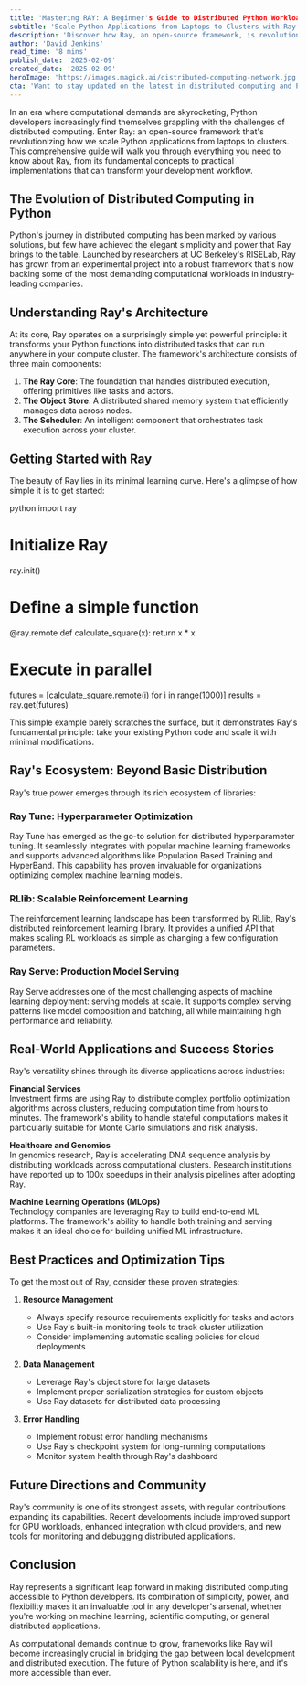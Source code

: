 ```yaml
---
title: 'Mastering RAY: A Beginner's Guide to Distributed Python Workloads'
subtitle: 'Scale Python Applications from Laptops to Clusters with Ray Framework'
description: 'Discover how Ray, an open-source framework, is revolutionizing distributed computing in Python. Learn about its architecture, ecosystem, and real-world applications as we explore how to scale Python applications from laptops to clusters efficiently.'
author: 'David Jenkins'
read_time: '8 mins'
publish_date: '2025-02-09'
created_date: '2025-02-09'
heroImage: 'https://images.magick.ai/distributed-computing-network.jpg'
cta: 'Want to stay updated on the latest in distributed computing and Python development? Follow us on LinkedIn for more in-depth technical articles, best practices, and industry insights!'
---
```


In an era where computational demands are skyrocketing, Python developers increasingly find themselves grappling with the challenges of distributed computing. Enter Ray: an open-source framework that's revolutionizing how we scale Python applications from laptops to clusters. This comprehensive guide will walk you through everything you need to know about Ray, from its fundamental concepts to practical implementations that can transform your development workflow.

## The Evolution of Distributed Computing in Python

Python's journey in distributed computing has been marked by various solutions, but few have achieved the elegant simplicity and power that Ray brings to the table. Launched by researchers at UC Berkeley's RISELab, Ray has grown from an experimental project into a robust framework that's now backing some of the most demanding computational workloads in industry-leading companies.

## Understanding Ray's Architecture

At its core, Ray operates on a surprisingly simple yet powerful principle: it transforms your Python functions into distributed tasks that can run anywhere in your compute cluster. The framework's architecture consists of three main components:

1. **The Ray Core**: The foundation that handles distributed execution, offering primitives like tasks and actors.
2. **The Object Store**: A distributed shared memory system that efficiently manages data across nodes.
3. **The Scheduler**: An intelligent component that orchestrates task execution across your cluster.

## Getting Started with Ray

The beauty of Ray lies in its minimal learning curve. Here's a glimpse of how simple it is to get started:

python
import ray

# Initialize Ray
ray.init()

# Define a simple function
@ray.remote
def calculate_square(x):
    return x * x

# Execute in parallel
futures = [calculate_square.remote(i) for i in range(1000)]
results = ray.get(futures)


This simple example barely scratches the surface, but it demonstrates Ray's fundamental principle: take your existing Python code and scale it with minimal modifications.

## Ray's Ecosystem: Beyond Basic Distribution

Ray's true power emerges through its rich ecosystem of libraries:

### Ray Tune: Hyperparameter Optimization

Ray Tune has emerged as the go-to solution for distributed hyperparameter tuning. It seamlessly integrates with popular machine learning frameworks and supports advanced algorithms like Population Based Training and HyperBand. This capability has proven invaluable for organizations optimizing complex machine learning models.

### RLlib: Scalable Reinforcement Learning

The reinforcement learning landscape has been transformed by RLlib, Ray's distributed reinforcement learning library. It provides a unified API that makes scaling RL workloads as simple as changing a few configuration parameters.

### Ray Serve: Production Model Serving

Ray Serve addresses one of the most challenging aspects of machine learning deployment: serving models at scale. It supports complex serving patterns like model composition and batching, all while maintaining high performance and reliability.

## Real-World Applications and Success Stories

Ray's versatility shines through its diverse applications across industries:

**Financial Services**  
Investment firms are using Ray to distribute complex portfolio optimization algorithms across clusters, reducing computation time from hours to minutes. The framework's ability to handle stateful computations makes it particularly suitable for Monte Carlo simulations and risk analysis.

**Healthcare and Genomics**  
In genomics research, Ray is accelerating DNA sequence analysis by distributing workloads across computational clusters. Research institutions have reported up to 100x speedups in their analysis pipelines after adopting Ray.

**Machine Learning Operations (MLOps)**  
Technology companies are leveraging Ray to build end-to-end ML platforms. The framework's ability to handle both training and serving makes it an ideal choice for building unified ML infrastructure.

## Best Practices and Optimization Tips

To get the most out of Ray, consider these proven strategies:

1. **Resource Management**
   - Always specify resource requirements explicitly for tasks and actors
   - Use Ray's built-in monitoring tools to track cluster utilization
   - Consider implementing automatic scaling policies for cloud deployments

2. **Data Management**
   - Leverage Ray's object store for large datasets
   - Implement proper serialization strategies for custom objects
   - Use Ray datasets for distributed data processing

3. **Error Handling**
   - Implement robust error handling mechanisms
   - Use Ray's checkpoint system for long-running computations
   - Monitor system health through Ray's dashboard

## Future Directions and Community

Ray's community is one of its strongest assets, with regular contributions expanding its capabilities. Recent developments include improved support for GPU workloads, enhanced integration with cloud providers, and new tools for monitoring and debugging distributed applications.

## Conclusion

Ray represents a significant leap forward in making distributed computing accessible to Python developers. Its combination of simplicity, power, and flexibility makes it an invaluable tool in any developer's arsenal, whether you're working on machine learning, scientific computing, or general distributed applications.

As computational demands continue to grow, frameworks like Ray will become increasingly crucial in bridging the gap between local development and distributed execution. The future of Python scalability is here, and it's more accessible than ever.